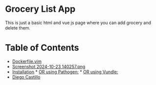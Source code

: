 # Grocery List App
This is just a basic html and vue js page where you can add grocery and delete them.


Table of Contents
=================

  * [Dockerfile.vim](#dockerfilevim)
  * [Screenshot 2024-10-23 140257.png](#screenshot)
  * [Installation](#installation)
        * [OR using Pathogen:](#or-using-pathogen)
        * [OR using Vundle:](#or-using-vundle)
  * [Diego Castillo](#license)
